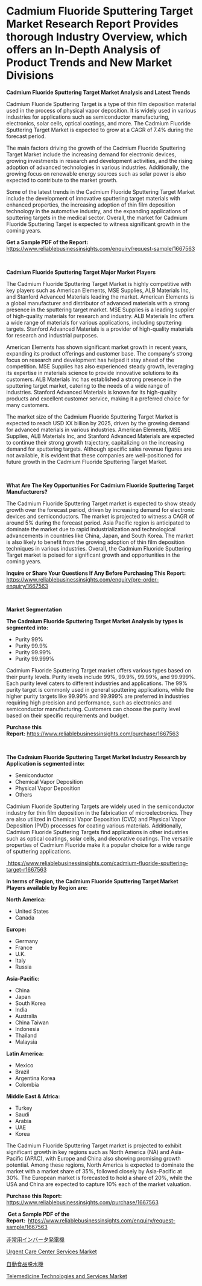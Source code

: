 <p><h1>Cadmium Fluoride Sputtering Target Market Research Report Provides thorough Industry Overview, which offers an In-Depth Analysis of Product Trends and New Market Divisions</h1></p><p><strong>Cadmium Fluoride Sputtering Target Market Analysis and Latest Trends</strong></p>
<p><p>Cadmium Fluoride Sputtering Target is a type of thin film deposition material used in the process of physical vapor deposition. It is widely used in various industries for applications such as semiconductor manufacturing, electronics, solar cells, optical coatings, and more. The Cadmium Fluoride Sputtering Target Market is expected to grow at a CAGR of 7.4% during the forecast period.</p><p>The main factors driving the growth of the Cadmium Fluoride Sputtering Target Market include the increasing demand for electronic devices, growing investments in research and development activities, and the rising adoption of advanced technologies in various industries. Additionally, the growing focus on renewable energy sources such as solar power is also expected to contribute to the market growth.</p><p>Some of the latest trends in the Cadmium Fluoride Sputtering Target Market include the development of innovative sputtering target materials with enhanced properties, the increasing adoption of thin film deposition technology in the automotive industry, and the expanding applications of sputtering targets in the medical sector. Overall, the market for Cadmium Fluoride Sputtering Target is expected to witness significant growth in the coming years.</p></p>
<p><strong>Get a Sample PDF of the Report:&nbsp;</strong> <a href="https://www.reliablebusinessinsights.com/enquiry/request-sample/1667563">https://www.reliablebusinessinsights.com/enquiry/request-sample/1667563</a></p>
<p>&nbsp;</p>
<p><strong>Cadmium Fluoride Sputtering Target Major Market Players</strong></p>
<p><p>The Cadmium Fluoride Sputtering Target Market is highly competitive with key players such as American Elements, MSE Supplies, ALB Materials Inc, and Stanford Advanced Materials leading the market. American Elements is a global manufacturer and distributor of advanced materials with a strong presence in the sputtering target market. MSE Supplies is a leading supplier of high-quality materials for research and industry. ALB Materials Inc offers a wide range of materials for various applications, including sputtering targets. Stanford Advanced Materials is a provider of high-quality materials for research and industrial purposes.</p><p>American Elements has shown significant market growth in recent years, expanding its product offerings and customer base. The company's strong focus on research and development has helped it stay ahead of the competition. MSE Supplies has also experienced steady growth, leveraging its expertise in materials science to provide innovative solutions to its customers. ALB Materials Inc has established a strong presence in the sputtering target market, catering to the needs of a wide range of industries. Stanford Advanced Materials is known for its high-quality products and excellent customer service, making it a preferred choice for many customers.</p><p>The market size of the Cadmium Fluoride Sputtering Target Market is expected to reach USD XX billion by 2025, driven by the growing demand for advanced materials in various industries. American Elements, MSE Supplies, ALB Materials Inc, and Stanford Advanced Materials are expected to continue their strong growth trajectory, capitalizing on the increasing demand for sputtering targets. Although specific sales revenue figures are not available, it is evident that these companies are well-positioned for future growth in the Cadmium Fluoride Sputtering Target Market.</p></p>
<p>&nbsp;</p>
<p><strong>What Are The Key Opportunities For Cadmium Fluoride Sputtering Target Manufacturers?</strong></p>
<p><p>The Cadmium Fluoride Sputtering Target market is expected to show steady growth over the forecast period, driven by increasing demand for electronic devices and semiconductors. The market is projected to witness a CAGR of around 5% during the forecast period. Asia Pacific region is anticipated to dominate the market due to rapid industrialization and technological advancements in countries like China, Japan, and South Korea. The market is also likely to benefit from the growing adoption of thin film deposition techniques in various industries. Overall, the Cadmium Fluoride Sputtering Target market is poised for significant growth and opportunities in the coming years.</p></p>
<p><strong>Inquire or Share Your Questions If Any Before Purchasing This Report:</strong> <a href="https://www.reliablebusinessinsights.com/enquiry/pre-order-enquiry/1667563">https://www.reliablebusinessinsights.com/enquiry/pre-order-enquiry/1667563</a></p>
<p>&nbsp;</p>
<p><strong>Market Segmentation</strong></p>
<p><strong>The Cadmium Fluoride Sputtering Target Market Analysis by types is segmented into:</strong></p>
<p><ul><li>Purity 99%</li><li>Purity 99.9%</li><li>Purity 99.99%</li><li>Purity 99.999%</li></ul></p>
<p><p>Cadmium Fluoride Sputtering Target market offers various types based on their purity levels. Purity levels include 99%, 99.9%, 99.99%, and 99.999%. Each purity level caters to different industries and applications. The 99% purity target is commonly used in general sputtering applications, while the higher purity targets like 99.99% and 99.999% are preferred in industries requiring high precision and performance, such as electronics and semiconductor manufacturing. Customers can choose the purity level based on their specific requirements and budget.</p></p>
<p><strong>Purchase this Report:&nbsp;</strong><a href="https://www.reliablebusinessinsights.com/purchase/1667563">https://www.reliablebusinessinsights.com/purchase/1667563</a></p>
<p>&nbsp;</p>
<p><strong>The Cadmium Fluoride Sputtering Target Market Industry Research by Application is segmented into:</strong></p>
<p><ul><li>Semiconductor</li><li>Chemical Vapor Deposition</li><li>Physical Vapor Deposition</li><li>Others</li></ul></p>
<p><p>Cadmium Fluoride Sputtering Targets are widely used in the semiconductor industry for thin film deposition in the fabrication of microelectronics. They are also utilized in Chemical Vapor Deposition (CVD) and Physical Vapor Deposition (PVD) processes for coating various materials. Additionally, Cadmium Fluoride Sputtering Targets find applications in other industries such as optical coatings, solar cells, and decorative coatings. The versatile properties of Cadmium Fluoride make it a popular choice for a wide range of sputtering applications.</p></p>
<p><a href="https://www.reliablebusinessinsights.com/cadmium-fluoride-sputtering-target-r1667563">&nbsp;https://www.reliablebusinessinsights.com/cadmium-fluoride-sputtering-target-r1667563</a></p>
<p><strong>In terms of Region, the Cadmium Fluoride Sputtering Target Market Players available by Region are:</strong></p>
<p>
    <p> <strong> North America: </strong>
        <ul>
            <li>United States</li>
            <li>Canada</li>
        </ul>
        </p> 
    <p> <strong> Europe: </strong>
        <ul>
            <li>Germany</li>
            <li>France</li>
            <li>U.K.</li>
            <li>Italy</li>
            <li>Russia</li>
        </ul>
        </p> 
    <p> <strong> Asia-Pacific: </strong>
        <ul>
            <li>China</li>
            <li>Japan</li>
            <li>South Korea</li>
            <li>India</li>
            <li>Australia</li>
            <li>China Taiwan</li>
            <li>Indonesia</li>
            <li>Thailand</li>
            <li>Malaysia</li>
        </ul>
        </p> 
    <p> <strong> Latin America: </strong>
        <ul>
            <li>Mexico</li>
            <li>Brazil</li>
            <li>Argentina Korea</li>
            <li>Colombia</li>
        </ul>
        </p> 
    <p> <strong> Middle East & Africa: </strong>
        <ul>
            <li>Turkey</li>
            <li>Saudi</li>
            <li>Arabia</li>
            <li>UAE</li>
            <li>Korea</li>
        </ul>
    </p>
    </p>
<p><p>The Cadmium Fluoride Sputtering Target market is projected to exhibit significant growth in key regions such as North America (NA) and Asia-Pacific (APAC), with Europe and China also showing promising growth potential. Among these regions, North America is expected to dominate the market with a market share of 35%, followed closely by Asia-Pacific at 30%. The European market is forecasted to hold a share of 20%, while the USA and China are expected to capture 10% each of the market valuation.</p></p>
<p><strong>Purchase this Report: </strong><a href="https://www.reliablebusinessinsights.com/purchase/1667563">https://www.reliablebusinessinsights.com/purchase/1667563</a></p>
<p>&nbsp;<strong>Get a Sample PDF of the Report:&nbsp;&nbsp;</strong><a href="https://www.reliablebusinessinsights.com/enquiry/request-sample/1667563">https://www.reliablebusinessinsights.com/enquiry/request-sample/1667563</a></p>
<p><strong></strong></p>
<p><p><a href="https://github.com/LuzHills1972/Market-Research-Report-List-1/blob/main/2307600176611.md">非常用インバータ発電機</a></p><p><a href="https://github.com/phuonganhit041011/Market-Research-Report-List-1/blob/main/urgent-care-center-services-market.md">Urgent Care Center Services Market</a></p><p><a href="https://github.com/kegley4963/Market-Research-Report-List-2/blob/main/3676426176610.md">自動食品脱水機</a></p><p><a href="https://github.com/LeilaniWyman2021/Market-Research-Report-List-1/blob/main/telemedicine-technologies-and-services-market.md">Telemedicine Technologies and Services Market</a></p></p>